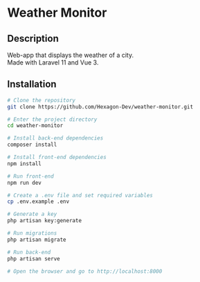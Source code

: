 # Weather Monitor

## Description

Web-app that displays the weather of a city.  
Made with Laravel 11 and Vue 3.

## Installation

```bash
# Clone the repository
git clone https://github.com/Hexagon-Dev/weather-monitor.git

# Enter the project directory
cd weather-monitor

# Install back-end dependencies
composer install

# Install front-end dependencies
npm install

# Run front-end
npm run dev

# Create a .env file and set required variables
cp .env.example .env

# Generate a key
php artisan key:generate

# Run migrations
php artisan migrate

# Run back-end
php artisan serve

# Open the browser and go to http://localhost:8000
```
